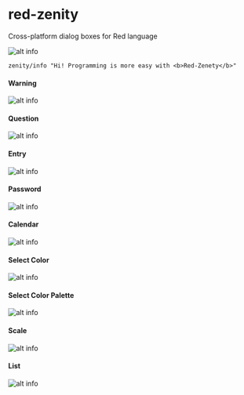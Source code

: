 # red-zenity
Cross-platform dialog boxes for Red language

![alt info](https://image.ibb.co/jCdW0T/0.png)
```
zenity/info "Hi! Programming is more easy with <b>Red-Zenety</b>"
```

#### Warning
![alt info](https://image.ibb.co/nxzeLT/2.png)

#### Question
![alt info](https://image.ibb.co/n1q8Eo/4.png)

#### Entry
![alt info](https://image.ibb.co/iahYfT/5.png)

#### Password
![alt info](https://image.ibb.co/mA4qS8/9.png)

#### Calendar
![alt info](https://image.ibb.co/kYxzLT/6.png)

#### Select Color
![alt info](https://image.ibb.co/iXoTEo/7.png)

#### Select Color Palette
![alt info](https://image.ibb.co/ndmtfT/7_1.png)

#### Scale
![alt info](https://image.ibb.co/hQXc78/8.png)

#### List
![alt info](https://image.ibb.co/eVNMZo/10.png)

